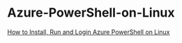 # Azure-PowerShell-on-Linux
[How to Install, Run and Login Azure PowerShell on Linux](https://youtu.be/tbuuCVC0wgA)
